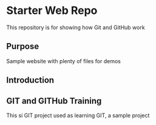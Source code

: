 # Starter Web Repo

This repository is for showing how Git and GitHub work

## Purpose

Sample website with plenty of files for demos

## Introduction

## GIT and GITHub Training

This si GIT project used as learning GIT, a sample project
